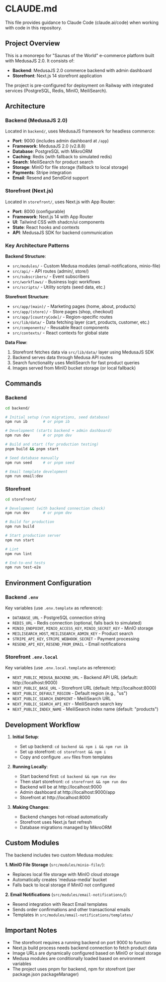 # CLAUDE.md

This file provides guidance to Claude Code (claude.ai/code) when working with code in this repository.

## Project Overview

This is a monorepo for "Saunas of the World" e-commerce platform built with MedusaJS 2.0. It consists of:
- **Backend**: MedusaJS 2.0 commerce backend with admin dashboard
- **Storefront**: Next.js 14 storefront application

The project is pre-configured for deployment on Railway with integrated services (PostgreSQL, Redis, MinIO, MeiliSearch).

## Architecture

### Backend (MedusaJS 2.0)
Located in `backend/`, uses MedusaJS framework for headless commerce:
- **Port**: 9000 (includes admin dashboard at `/app`)
- **Framework**: MedusaJS 2.0 (v2.8.8)
- **Database**: PostgreSQL with MikroORM
- **Caching**: Redis (with fallback to simulated redis)
- **Search**: MeiliSearch for product search
- **Storage**: MinIO for file storage (fallback to local storage)
- **Payments**: Stripe integration
- **Email**: Resend and SendGrid support

### Storefront (Next.js)
Located in `storefront/`, uses Next.js with App Router:
- **Port**: 8000 (configurable)
- **Framework**: Next.js 14 with App Router
- **UI**: Tailwind CSS with shadcn/ui components
- **State**: React hooks and contexts
- **API**: MedusaJS SDK for backend communication

### Key Architecture Patterns

**Backend Structure**:
- `src/modules/` - Custom Medusa modules (email-notifications, minio-file)
- `src/api/` - API routes (admin/, store/)
- `src/subscribers/` - Event subscribers
- `src/workflows/` - Business logic workflows
- `src/scripts/` - Utility scripts (seed data, etc.)

**Storefront Structure**:
- `src/app/(main)/` - Marketing pages (home, about, products)
- `src/app/(store)/` - Store pages (shop, checkout)
- `src/app/[countryCode]/` - Region-specific routes
- `src/lib/data/` - Data fetching layer (cart, products, customer, etc.)
- `src/components/` - Reusable React components
- `src/contexts/` - React contexts for global state

**Data Flow**:
1. Storefront fetches data via `src/lib/data/` layer using MedusaJS SDK
2. Backend serves data through Medusa API routes
3. Search functionality uses MeiliSearch for fast product queries
4. Images served from MinIO bucket storage (or local fallback)

## Commands

### Backend
```bash
cd backend/

# Initial setup (run migrations, seed database)
npm run ib       # or pnpm ib

# Development (starts backend + admin dashboard)
npm run dev      # or pnpm dev

# Build and start (for production testing)
pnpm build && pnpm start

# Seed database manually
npm run seed     # or pnpm seed

# Email template development
npm run email:dev
```

### Storefront
```bash
cd storefront/

# Development (with backend connection check)
npm run dev      # or pnpm dev

# Build for production
npm run build

# Start production server
npm run start

# Lint
npm run lint

# End-to-end tests
npm run test-e2e
```

## Environment Configuration

### Backend `.env`
Key variables (use `.env.template` as reference):
- `DATABASE_URL` - PostgreSQL connection string
- `REDIS_URL` - Redis connection (optional, falls back to simulated)
- `MINIO_ENDPOINT`, `MINIO_ACCESS_KEY`, `MINIO_SECRET_KEY` - MinIO storage
- `MEILISEARCH_HOST`, `MEILISEARCH_ADMIN_KEY` - Product search
- `STRIPE_API_KEY`, `STRIPE_WEBHOOK_SECRET` - Payment processing
- `RESEND_API_KEY`, `RESEND_FROM_EMAIL` - Email notifications

### Storefront `.env.local`
Key variables (use `.env.local.template` as reference):
- `NEXT_PUBLIC_MEDUSA_BACKEND_URL` - Backend API URL (default: http://localhost:9000)
- `NEXT_PUBLIC_BASE_URL` - Storefront URL (default: http://localhost:8000)
- `NEXT_PUBLIC_DEFAULT_REGION` - Default region (e.g., "us")
- `NEXT_PUBLIC_SEARCH_ENDPOINT` - MeiliSearch URL
- `NEXT_PUBLIC_SEARCH_API_KEY` - MeiliSearch search key
- `NEXT_PUBLIC_INDEX_NAME` - MeiliSearch index name (default: "products")

## Development Workflow

1. **Initial Setup**:
   - Set up backend: `cd backend && npm i && npm run ib`
   - Set up storefront: `cd storefront && npm i`
   - Copy and configure `.env` files from templates

2. **Running Locally**:
   - Start backend first: `cd backend && npm run dev`
   - Then start storefront: `cd storefront && npm run dev`
   - Backend will be at http://localhost:9000
   - Admin dashboard at http://localhost:9000/app
   - Storefront at http://localhost:8000

3. **Making Changes**:
   - Backend changes hot-reload automatically
   - Storefront uses Next.js fast refresh
   - Database migrations managed by MikroORM

## Custom Modules

The backend includes two custom Medusa modules:

**1. MinIO File Storage** (`src/modules/minio-file/`):
- Replaces local file storage with MinIO cloud storage
- Automatically creates 'medusa-media' bucket
- Falls back to local storage if MinIO not configured

**2. Email Notifications** (`src/modules/email-notifications/`):
- Resend integration with React Email templates
- Sends order confirmations and other transactional emails
- Templates in `src/modules/email-notifications/templates/`

## Important Notes

- The storefront requires a running backend on port 9000 to function
- Next.js build process needs backend connection to fetch product data
- Image URLs are dynamically configured based on MinIO or local storage
- Medusa modules are conditionally loaded based on environment variables
- The project uses pnpm for backend, npm for storefront (per package.json packageManager)